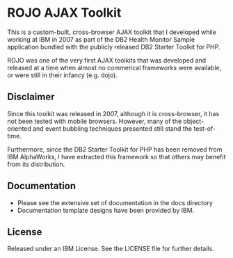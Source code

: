 ROJO AJAX Toolkit
=================
This is a custom-built, cross-browser AJAX toolkit that I developed while 
working at IBM in 2007 as part of the DB2 Health Monitor Sample
application bundled with the publicly released DB2 Starter Toolkit for PHP. 
 
ROJO was one of the very first AJAX toolkits that was developed and released at a 
time when almost no commerical frameworks were available, or were still in their
infancy (e.g. dojo).


Disclaimer
-------------
Since this toolkit was released in 2007, although it is cross-browser, 
it has not been tested with mobile browsers.  However, many of the object-oriented
and event bubbling techniques presented still stand the test-of-time.

Furthermore, since the DB2 Starter Toolkit for PHP has been removed from IBM 
AlphaWorks, I have extracted this framework so that others may benefit from
its distribution.


Documentation
-------------------
* Please see the extensive set of documentation in the docs directory
* Documentation template designs have been provided by IBM.


License
-------
Released under an IBM License.  See the LICENSE file for further details.